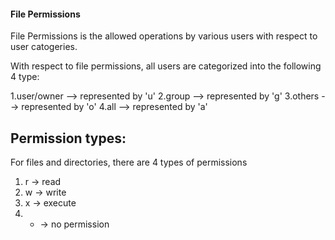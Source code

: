 #### File Permissions

File Permissions is the allowed operations by various users with respect to user catogeries.

With respect to file permissions, all users are categorized into the following 4 type:

1.user/owner    -->   represented by 'u'
2.group         -->   represented by 'g'
3.others        -->   represented by 'o'
4.all           -->   represented by 'a'

Permission types:
--
For files and directories, there are 4 types of permissions
1. r    ->    read
2. w    ->    write
3. x    ->    execute
4. -    ->    no permission

